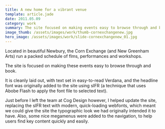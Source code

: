 ```yaml
---
title: A new home for a vibrant venue
template: article.jade
date: 2011.05.09
category: work
summary: The site focused on making events easy to browse through and book
image_thumb: /assets/images/work/thumb-cornexchangenew.jpg
hero_image: /assets/images/work/slide-cornexchangenew_01.jpg
---
```

Located in beautiful Newbury, the Corn Exchange (and New Greenham Arts) run a packed schedule of flms, performances and workshops.

The site is focused on making these events easy to browse through and book.

It is cleanly laid out, with text set in easy-to-read Verdana, and the headline font was originally added to the site using sIFR (a technique that uses Abobe Flash to apply the font file to selected text).

Just before I left the team at Cog Design however, I helped update the site, replacing the sIFR text with modern, quick-loading webfonts, which meant we could give the site the typographic look we had originally intended it to have. Also, some nice megamenus were added to the navigation, to help users find key content quickly and easily.
